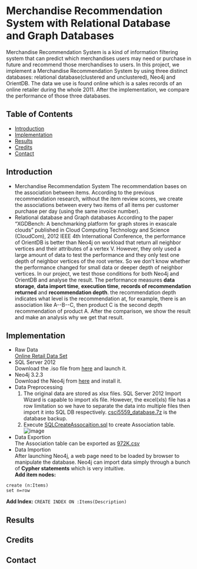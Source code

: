 # Merchandise Recommendation System with Relational Database and Graph Databases
Merchandise Recommendation System is a kind of information filtering system that can predict which merchandises users may need or purchase in future and recommend those merchandises to users. In this project, we implement a Merchandise Recommendation System by using three distinct databases: relational database(clustered and unclustered), Neo4j and OrientDB. The data we use is found online which is a sales records of an online retailer during the whole 2011. After the implementation, we compare the performance of those three databases.
## Table of Contents
* [Introduction](#intro)
* [Implementation](#implem)
* [Results](#result)
* [Credits](#credits)
* [Contact](#contact)
## <a name="intro">Introduction</a>
* Merchandise Recommendation System
The recommendation bases on the association between items. According to the previous recommendation research, without the item review scores, we create the associations between every two items of all items per customer purchase per day (using the same invoice number). 
* Relational database and Graph databases
According to the paper “XGDBench: A benchmarking platform for graph stores in exascale clouds” published in Cloud Computing Technology and Science (CloudCom), 2012 IEEE 4th International Conference, the performance of OrientDB is better than Neo4j on workload that return all neighbor vertices and their attributes of a vertex V. However, they only used a large amount of data to test the performance and they only test one depth of neighbor vertices of the root vertex. So we don’t know whether the performance changed for small data or deeper depth of neighbor vertices. In our project, we test those conditions for both Neo4j and OrientDB and analyse the result.
The performance measures **data storage**, **data import time**, **execution time**, **records of recommendation returned** and **recommendation depth**. the recommendation depth indicates what level is the recommendation at, for example, there is an association like A--B--C, then product C is the second depth recommendation of product A. After the comparison, we show the result and make an analysis why we get that result.
## <a name="implem">Implementation</a>
* Raw Data<br />
  [Online Retail Data Set](https://archive.ics.uci.edu/ml/datasets/Online+Retail)
* SQL Server 2012<br />
  Download the .iso file from [here](https://mega.nz/#!9mgBCYaQ!qbbehFKVTtcYVk6CCe3AQ6ptYYLKc6vz-7YWssiea3Q) and launch it.
* Neo4j 3.2.3<br />
  Download the Neo4j from [here](https://neo4j.com/download/community-edition/) and install it.
* Data Preprocessing<br />
  1. The original data are stored as xlsx files. SQL Server 2012 Import Wizard is capable to import xls file. However, the excel(xls) file       has a row limitation so we have to separate the data into multiple files then import it into SQL DB respectively. [csci5559_database.7z]( Merchandise-Recommendation-System-with-Relational-Database-and-Graph-Databases/csci5559_database.7z ) is the database backup.<br />
  2. Execute [SQLCreateAssocaition.sql]( Merchandise-Recommendation-System-with-Relational-Database-and-Graph-Databases/SQLCreateAssociation.sql ) to create Association table.<br />
     ![image](https://user-images.githubusercontent.com/31550461/30353432-0db7412c-97e3-11e7-991a-6aae74bb55bf.png)<br />
* Data Exportion<br />
  The Association table can be exported as [972K.csv]()<br /> 
* Data Importion<br />
  After launching Neo4j, a web page need to be loaded by browser to manipulate the database. Neo4j can import data simply through a bunch of **Cypher statements** which is very intuitive.<br />
  **Add item nodes:**

```load csv with headers from "https://github.com/Teaganjzg/Merchandise-Recommendation-System-with-Relational-Database-and-Graph-Databases/blob/master/Dataset/DescriptionList.csv" as row
create (n:Items)
set n=row
```
  **Add Index:**
`CREATE INDEX ON :Items(Description)`


  
## <a name="results">Results</a>
## <a name="credits">Credits</a>
## <a name="credits">Contact</a>
